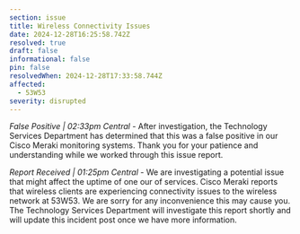 ```yaml
---
section: issue
title: Wireless Connectivity Issues
date: 2024-12-28T16:25:58.742Z
resolved: true
draft: false
informational: false
pin: false
resolvedWhen: 2024-12-28T17:33:58.744Z
affected:
  - 53W53
severity: disrupted
---
```

*False Positive | 02:33pm Central* - After investigation, the Technology Services Department has determined that this was a false positive in our Cisco Meraki monitoring systems. Thank you for your patience and understanding while we worked through this issue report.

*Report Received | 01:25pm Central* - We are investigating a potential issue that might affect the uptime of one our of services. Cisco Meraki reports that wireless clients are experiencing connectivity issues to the wireless network at 53W53. We are sorry for any inconvenience this may cause you. The Technology Services Department will investigate this report shortly and will update this incident post once we have more information.
